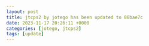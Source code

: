 ```yaml
---
layout: post
title: jtcps2 by jotego has been updated to 88bae7c
date: 2023-11-17 20:26:11 +0000
categories: [jotego, jtcps2]
tags: [update]
---
```


